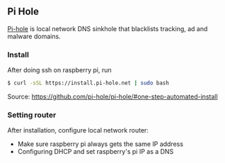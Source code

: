 ## Pi Hole
[Pi-hole](https://pi-hole.net/) is local network DNS sinkhole that blacklists tracking, ad and malware domains.

### Install
After doing ssh on raspberry pi, run

``` bash
$ curl -sSL https://install.pi-hole.net | sudo bash
```

Source: https://github.com/pi-hole/pi-hole/#one-step-automated-install

### Setting router
After installation, configure local network router:

 * Make sure raspberry pi always gets the same IP address
 * Configuring DHCP and set raspberry's pi IP as a DNS
